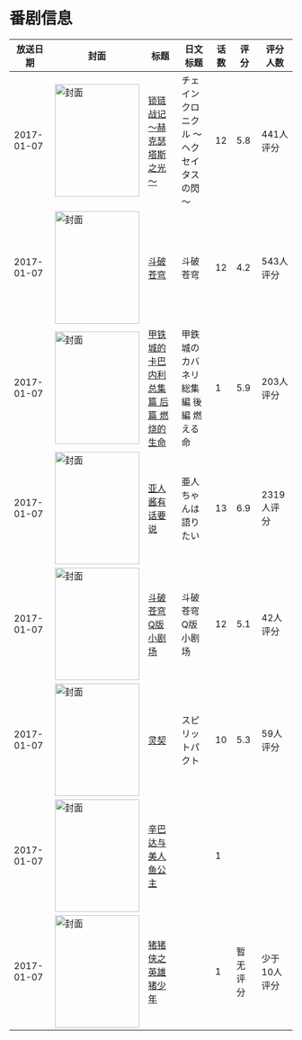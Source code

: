 # 番剧信息

|放送日期|封面|标题|日文标题|话数|评分|评分人数|
|---|---|---|---|---|---|---|
|2017-01-07|<img src="//lain.bgm.tv/pic/cover/c/d4/f6/125900_PPZVR.jpg" alt="封面" style="width:150px;height:200px;object-fit:cover;">|[锁链战记～赫克瑟塔斯之光～](https://bangumi.tv/subject/125900)|チェインクロニクル ～ヘクセイタスの閃～|12|5.8|441人评分|
|2017-01-07|<img src="//lain.bgm.tv/pic/cover/c/4d/e3/153197_m55EA.jpg" alt="封面" style="width:150px;height:200px;object-fit:cover;">|[斗破苍穹](https://bangumi.tv/subject/153197)|斗破苍穹|12|4.2|543人评分|
|2017-01-07|<img src="//lain.bgm.tv/pic/cover/c/21/53/186161_8C278.jpg" alt="封面" style="width:150px;height:200px;object-fit:cover;">|[甲铁城的卡巴内利 总集篇 后篇 燃烧的生命](https://bangumi.tv/subject/186161)|甲鉄城のカバネリ 総集編 後編 燃える命|1|5.9|203人评分|
|2017-01-07|<img src="//lain.bgm.tv/pic/cover/c/ff/4a/191956_P7O5h.jpg" alt="封面" style="width:150px;height:200px;object-fit:cover;">|[亚人酱有话要说](https://bangumi.tv/subject/191956)|亜人ちゃんは語りたい|13|6.9|2319人评分|
|2017-01-07|<img src="//lain.bgm.tv/pic/cover/c/2c/6b/205176_Ts1oE.jpg" alt="封面" style="width:150px;height:200px;object-fit:cover;">|[斗破苍穹 Q版小剧场](https://bangumi.tv/subject/205176)|斗破苍穹 Q版小剧场|12|5.1|42人评分|
|2017-01-07|<img src="//lain.bgm.tv/pic/cover/c/1d/0e/207451_zYV0Q.jpg" alt="封面" style="width:150px;height:200px;object-fit:cover;">|[灵契](https://bangumi.tv/subject/207451)|スピリットパクト|10|5.3|59人评分|
|2017-01-07|<img src="//lain.bgm.tv/pic/cover/c/7f/3d/208043_GAkN1.jpg" alt="封面" style="width:150px;height:200px;object-fit:cover;">|[辛巴达与美人鱼公主](https://bangumi.tv/subject/208043)||1|||
|2017-01-07|<img src="//lain.bgm.tv/pic/cover/c/24/c9/208050_bYIkh.jpg" alt="封面" style="width:150px;height:200px;object-fit:cover;">|[猪猪侠之英雄猪少年](https://bangumi.tv/subject/208050)||1|暂无评分|少于10人评分|
